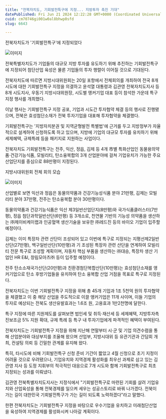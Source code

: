 ```yaml
---
title: "전북자치도, 기회발전특구에 지정... 지방투자 촉진 기대"
datePublished: Fri Jun 21 2024 12:22:28 GMT+0000 (Coordinated Universal Time)
cuid: cm70746gi001w0al8bhwp0sfd
slug: 6643

---
```



전북자치도가 '기회발전특구'에 지정되었다

![이미지](https://cdn.hashnode.com/res/hashnode/image/upload/v1739261034541/0636d7e1-1ad3-4d31-8fcb-843769e27f4b.jpeg)

전북특별자치도가 기업들의 대규모 지방 투자를 유도하기 위해 추진하는 기회발전특구에 지정되어 첨단산업 육성은 물론 기업들의 투자 행렬이 이어질 것으로 기대된다.

전북자치도에 따르면 지방시대위원회는 20일 포항에서 전체회의를 개최하여 전국 8개 시도에 대한 기회발전특구 지정을 의결하고 윤석열 대통령과 김관영 전북자치도지사 등 8개 시도지사, 우동기 지방시대위원장, 시도별 앵커기업 대표 등이 참석한 가운데 특구 지정 행사를 개최했다.

이날 행사는 기회발전특구 지정 공포, 기업과 시도간 투자협약 체결 등의 행사로 진행됐으며, 전북은 효성첨단소재가 전북 투자기업을 대표해 투자협약을 체결했다.

기회발전특구는 '지방자치분권 및 지역균형발전 특별법'에 근거를 두고 지방정부가 자율적으로 설계하여 신청하도록 하고 있으며, 지방에 기업의 대규모 투자를 유치하기 위해 세제혜택, 규제특례 등을 패키지로 지원하는 사업이다.

전북자치도 기회발전특구는 전주, 익산, 정읍, 김제 등 4개 市별 특화산업인 동물용의약품·건강기능식품, 모빌리티, 탄소융복합의 3개 산업분야에 걸쳐 기업유치가 가능한 주요 산업단지를 중심으로 88만평이 지정된다.

지방시대위원회 전체 회의 모습

![이미지](https://cdn.hashnode.com/res/hashnode/image/upload/v1739261036961/bff80c34-c412-47e8-8d3b-e6ea9a963007.jpeg)

산업별로 보면 익산과 정읍은 동물의약품과 건강기능성식품 분야 21만평, 김제는 모빌리티 분야 37만평, 전주는 탄소융복합 분야 30만평이다.

동물의약품과 건강기능식품은 익산 제3일반산업단지(8만평)와 국가식품클러스터(7만평), 정읍 첨단과학일반산단(6만평) 등 3개소로, 천연물 기반의 기능성 의약품을 생산하는 ㈜제이비케이랩과 인공혈액 생산기술을 보유한 ㈜레드진 등의 바이오 기업이 입주할 예정이다.

김제는 이미 특장차 관련 산단이 조성되어 있고 이번에 특구로 지정되는 지평선제2일반산단(27만평), 백구일반산단(10만평)과 기 조성된 특장차 관련 산단을 연계하여 모빌리티 전문 특구로 조성할 계획이며, 자동차 핵심 부품을 생산하는 ㈜대승, 특장차 생산 기업인 HR E&I, 창림모아츠㈜ 등이 입주할 예정이다.

전주 탄소소재국가산단(20만평)과 친환경첨단복합산단(10만평)는 효성첨단소재를 앵커기업으로 탄소 후방기업들을 유치하여 탄소 융복합 산업 거점을 목표로 특구로 지정된다.

전북자치도는 이번 기회발전특구 지정을 위해 총 45개 기업과 1조 5천억 원의 투자협약을 체결했고 이 중 해당 산업을 주도적으로 이끌 앵커기업은 11개 사이며, 이들 기업의 투자로 예상되는 전북도 생산유발효과는 1.6조 원, 고용효과 1만2천명에 달한다.

특구 지정에 따른 지원제도를 살펴보면 법인세 및 취득·재산세 등 세제혜택, 지방투자촉진보조금 5% 지원 확대, 규제 특례 등 특구 내 투자기업에게 파격적인 혜택이 부여된다.

전북자치도는 기회발전특구 지정을 위해 지난해 연말부터 시·군 및 기업 의견수렴을 통해 산업분야와 대상부지를 조율해 왔으며 산업부, 지방시대위 등 유관기관과 간담회 개최, 컨설팅 의뢰 등 긴밀한 관계를 유지해 왔다.

특히, 타시도에 비해 기회발전특구 신청 준비 기간이 짧았고 4월 신청으로 초기 지정이 어려울 것으로 우려됐으나, 기업유치와 지역경제 활성화를 최우선 과제로 삼고 있는 김관영 지사 등 도정 지휘부의 적극적인 대응으로 7개 시도와 함께 기회발전특구로 최초 지정되는 성과를 이뤄냈다.

김관영 전북특별자치도지사는 지정식에서 "기회발전특구로 마련된 기회를 살려 기업유치와 산업육성을 통해 전북경제를 일으켜 세우는 성공스토리로 바꿔 나가겠다. 전북이 가는 길이 대한민국 기회발전특구가 가는 길이 되도록 노력하겠다"라고 말했다.

한편 전북자치도는 기회발전특구 지정을 바탕으로 우수기업을 유치하고 미래첨단산업을 육성하여 지역경제를 활성화시켜 나아갈 계획이다.
